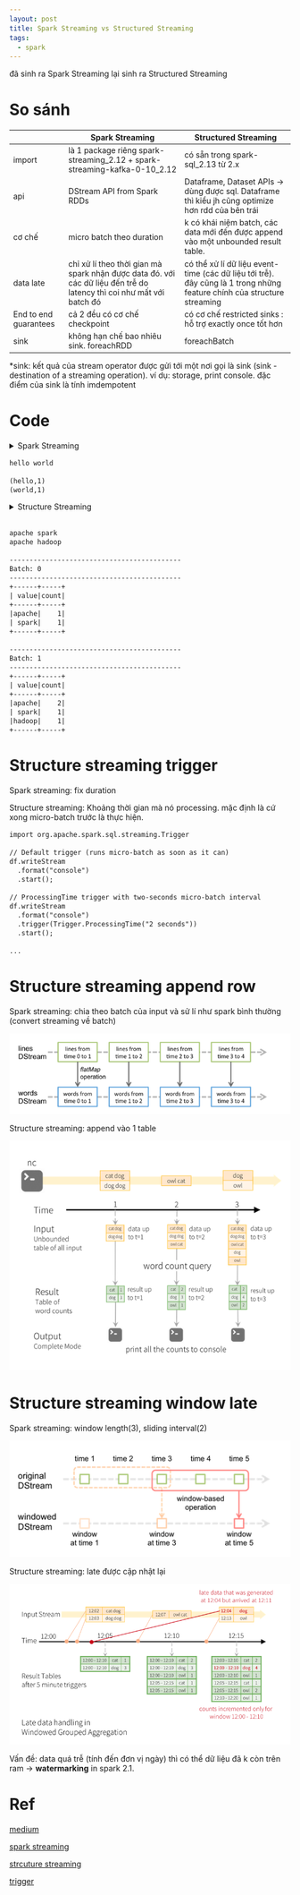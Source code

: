 ```yaml
---
layout: post
title: Spark Streaming vs Structured Streaming
tags:
  - spark
---
```


đã sinh ra Spark Streaming lại sinh ra Structured Streaming

# So sánh

| | Spark Streaming |Structured Streaming|
|-|-|-|
|import| là 1 package riêng spark-streaming_2.12 + spark-streaming-kafka-0-10_2.12 | có sẵn trong spark-sql_2.13 từ 2.x |
| api | DStream API from Spark RDDs | Dataframe, Dataset APIs -> dùng được sql. Dataframe thì kiểu jh cũng optimize hơn rdd của bên trái|
| cơ chế|  micro batch theo duration | k có khái niệm batch, các data mới đến được append vào một unbounded result table.|
| data late| chỉ xử lí theo thời gian mà spark nhận được data đó. với các dữ liệu đến trễ do latency thì coi như mất với batch đó| có thể xử lí dữ liệu event-time (các dữ liệu tới trễ). đây cũng là 1 trong những feature chính của structure streaming| 
| End to end guarantees| cả 2 đều có cơ chế checkpoint|có cơ chế restricted sinks : hỗ trợ exactly once tốt hơn|
| sink| không hạn chế bao nhiêu sink. foreachRDD| foreachBatch| 


*sink: kết quả của stream operator được gửi tới một nơi gọi là sink (sink - destination of a streaming operation). ví dụ: storage, print console. đặc điểm của sink là tính imdempotent


# Code


<details markdown="1">
<summary>Spark Streaming</summary>

```
import org.apache.spark.*;
import org.apache.spark.api.java.function.*;
import org.apache.spark.streaming.*;
import org.apache.spark.streaming.api.java.*;
import scala.Tuple2;

// Create a local StreamingContext with two working thread and batch interval of 1 second
SparkConf conf = new SparkConf().setMaster("local[2]").setAppName("NetworkWordCount");
JavaStreamingContext jssc = new JavaStreamingContext(conf, Durations.seconds(1));

// Create a DStream that will connect to hostname:port, like localhost:9999
JavaReceiverInputDStream<String> lines = jssc.socketTextStream("localhost", 9999);

// Split each line into words
JavaDStream<String> words = lines.flatMap(x -> Arrays.asList(x.split(" ")).iterator());

// Count each word in each batch
JavaPairDStream<String, Integer> pairs = words.mapToPair(s -> new Tuple2<>(s, 1));
JavaPairDStream<String, Integer> wordCounts = pairs.reduceByKey((i1, i2) -> i1 + i2);

// Print the first ten elements of each RDD generated in this DStream to the console
wordCounts.print();

jssc.start();              // Start the computation
jssc.awaitTermination();   // Wait for the computation to terminate
```

</details>

```
hello world

(hello,1)
(world,1)
```

<details markdown="1">
<summary>Structure Streaming</summary>

```


import org.apache.spark.api.java.function.FlatMapFunction;
import org.apache.spark.sql.*;
import org.apache.spark.sql.streaming.StreamingQuery;

import java.util.Arrays;
import java.util.Iterator;

SparkSession spark = SparkSession
  .builder()
  .appName("JavaStructuredNetworkWordCount")
  .getOrCreate();

// Create DataFrame representing the stream of input lines from connection to localhost:9999
Dataset<Row> lines = spark
  .readStream()
  .format("socket")
  .option("host", "localhost")
  .option("port", 9999)
  .load();

// Split the lines into words
Dataset<String> words = lines
  .as(Encoders.STRING())
  .flatMap((FlatMapFunction<String, String>) x -> Arrays.asList(x.split(" ")).iterator(), Encoders.STRING());

// Generate running word count
Dataset<Row> wordCounts = words.groupBy("value").count();



// Start running the query that prints the running counts to the console
StreamingQuery query = wordCounts.writeStream()
  .outputMode("complete")
  .format("console")
  .start();

query.awaitTermination();



```

</details>

```

apache spark
apache hadoop

-------------------------------------------
Batch: 0
-------------------------------------------
+------+-----+
| value|count|
+------+-----+
|apache|    1|
| spark|    1|
+------+-----+

-------------------------------------------
Batch: 1
-------------------------------------------
+------+-----+
| value|count|
+------+-----+
|apache|    2|
| spark|    1|
|hadoop|    1|
+------+-----+
```

# Structure streaming trigger

Spark streaming: fix duration

Structure streaming: Khoảng thời gian mà nó processing. mặc định là cứ xong micro-batch trước là thực hiện.

```
import org.apache.spark.sql.streaming.Trigger

// Default trigger (runs micro-batch as soon as it can)
df.writeStream
  .format("console")
  .start();

// ProcessingTime trigger with two-seconds micro-batch interval
df.writeStream
  .format("console")
  .trigger(Trigger.ProcessingTime("2 seconds"))
  .start();

...
```

# Structure streaming append row

Spark streaming: chia theo batch của input và sử lí như spark bình thường (convert streaming về batch)

![](../images/2024-02-27%2012-37-25.png)

Structure streaming: append vào 1 table

![](../images/2024-02-27%2012-39-02.png)

# Structure streaming window late

Spark streaming: window length(3), sliding interval(2)

![](../images/2024-02-27%2012-42-22.png)

Structure streaming: late được cập nhật lại 

![](../images/2024-02-27%2013-49-08.png)

Vấn đề: data quá trễ (tính đến đơn vị ngày) thì có thể dữ liệu đã k còn trên ram -> **watermarking** in spark 2.1.




# Ref

[medium](https://medium.com/towardsdataanalytics/spark-streaming-vs-structured-streaming-ef6863d5b60)

[spark streaming](https://spark.apache.org/docs/latest/streaming-programming-guide.html)

[strcuture streaming](https://spark.apache.org/docs/latest/structured-streaming-programming-guide.html)

[trigger](https://spark.apache.org/docs/latest/structured-streaming-programming-guide.html#triggers)



